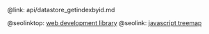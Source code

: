 @link: api/datastore_getindexbyid.md

@seolinktop: [web development library](https://webix.com)
@seolink: [javascript treemap](https://webix.com/widget/treemap/)